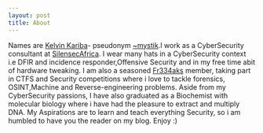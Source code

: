 ```yaml
---
layout: post
title: About
---
```


Names are [Kelvin Kariba](https://www.linkedin.com/in/kelvin-karibah/)- pseudonym [~mystik](https://twitter.com/Mystik_kev).I work as a CyberSecurity consultant at [SilensecAfrica](https://www.linkedin.com/company/silensec-group/mycompany/). I wear many hats in a CyberSecurity context i.e DFIR and incidence responder,Offensive Security and in my free time abit of hardware tweaking. I am also a seasoned [Fr334aks](https://twitter.com/fr334aks) member, taking part in CTFS and Security competitions where i love to tackle forensics, OSINT,Machine and Reverse-engineering problems. Aside from my CyberSecurity passions, I have also graduated as a Biochemist with molecular biology where i have had the pleasure to extract and multiply DNA. My Aspirations are to learn and teach everything Security, so i am humbled to have you the reader on my blog.
Enjoy :)
